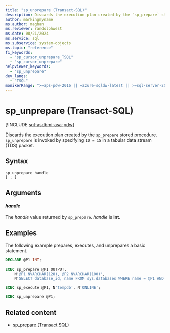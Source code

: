 ```yaml
---
title: "sp_unprepare (Transact-SQL)"
description: Discards the execution plan created by the `sp_prepare` stored procedure.
author: markingmyname
ms.author: maghan
ms.reviewer: randolphwest
ms.date: 08/21/2024
ms.service: sql
ms.subservice: system-objects
ms.topic: "reference"
f1_keywords:
  - "sp_cursor_unprepare_TSQL"
  - "sp_cursor_unprepare"
helpviewer_keywords:
  - "sp_unprepare"
dev_langs:
  - "TSQL"
monikerRange: ">=aps-pdw-2016 || =azure-sqldw-latest || >=sql-server-2016 || >=sql-server-linux-2017 || =azuresqldb-mi-current"
---
```

# sp_unprepare (Transact-SQL)

[!INCLUDE [sql-asdbmi-asa-pdw](../../includes/applies-to-version/sql-asdbmi-asa-pdw.md)]

Discards the execution plan created by the `sp_prepare` stored procedure. `sp_unprepare` is invoked by specifying `ID = 15` in a tabular data stream (TDS) packet.

## Syntax

```syntaxsql
sp_unprepare handle
[ ; ]
```

## Arguments

#### *handle*

The *handle* value returned by `sp_prepare`. *handle* is **int**.

## Examples

The following example prepares, executes, and unprepares a basic statement.

```SQL
DECLARE @P1 INT;

EXEC sp_prepare @P1 OUTPUT,
    N'@P1 NVARCHAR(128), @P2 NVARCHAR(100)',
    N'SELECT database_id, name FROM sys.databases WHERE name = @P1 AND state_desc = @P2';

EXEC sp_execute @P1, N'tempdb', N'ONLINE';

EXEC sp_unprepare @P1;
```

## Related content

- [sp_prepare (Transact SQL)](sp-prepare-transact-sql.md)
